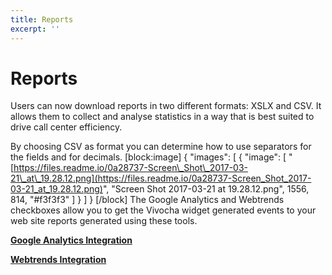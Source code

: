 ```yaml
---
title: Reports
excerpt: ''
---
```


# Reports

Users can now download reports in two different formats: XSLX and CSV. It allows them to collect and analyse statistics in a way that is best suited to drive call center efficiency.

By choosing CSV as format you can determine how to use separators for the fields and for decimals. \[block:image\] { "images": \[ { "image": \[ "[https://files.readme.io/0a28737-Screen\_Shot\_2017-03-21\_at\_19.28.12.png](https://files.readme.io/0a28737-Screen_Shot_2017-03-21_at_19.28.12.png)", "Screen Shot 2017-03-21 at 19.28.12.png", 1556, 814, "\#f3f3f3" \] } \] } \[/block\] The Google Analytics and Webtrends checkboxes allow you to get the Vivocha widget generated events to your web site reports generated using these tools.

[**Google Analytics Integration**](https://vivocha.atlassian.net/wiki/display/VVCJ/Google+Analytics+Integration)

[**Webtrends Integration**](https://vivocha.atlassian.net/wiki/display/VVCJ/Webtrends+Integration)

